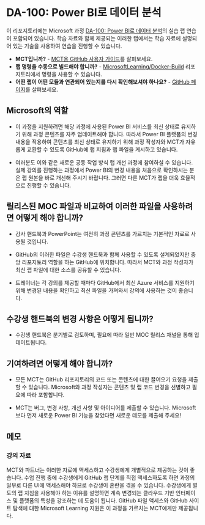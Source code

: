 ﻿# DA-100: Power BI로 데이터 분석

이 리포지토리에는 Microsoft 과정 [DA-100: Power BI로 데이터 분석](https://docs.microsoft.com/ko-kr/learn/certifications/courses/da-100t00)의 실습 랩 연습이 포함되어 있습니다. 학습 자료와 함께 제공되는 이러한 랩에서는 학습 자료에 설명되어 있는 기술을 사용하여 연습을 진행할 수 있습니다.

- **MCT입니까?** - [MCT용 GitHub 사용자 가이드](https://microsoftlearning.github.io/MCT-User-Guide-KO/)를 살펴보세요.
- **랩 명령을 수동으로 빌드해야 합니까?** - [MicrosoftLearning/Docker-Build](https://github.com/MicrosoftLearning/Docker-Build) 리포지토리에서 명령을 사용할 수 있습니다.
- **어떤 랩이 어떤 모듈과 연관되어 있는지를 다시 확인해보셔야 하나요?** - [GitHub 페이지](https://microsoftlearning.github.io/DA-100-Analyzing-Data-with-Power-BI/)를 살펴보세요.

## Microsoft의 역할

- 이 과정을 지원하려면 해당 과정에 사용된 Power BI 서비스를 최신 상태로 유지하기 위해 과정 콘텐츠를 자주 업데이트해야 합니다. 따라서 Power BI 플랫폼의 변경 내용을 적용하여 콘텐츠를 최신 상태로 유지하기 위해 과정 작성자와 MCT가 자유롭게 교환할 수 있도록 GitHub에 랩 지침과 랩 파일을 게시하고 있습니다.

- 여러분도 이와 같은 새로운 공동 작업 방식 랩 개선 과정에 참여하실 수 있습니다. 실제 강의를 진행하는 과정에서 Power BI의 변경 내용을 처음으로 확인하시는 분은 랩 원본을 바로 개선해 주시기 바랍니다. 그러면 다른 MCT가 랩을 더욱 효율적으로 진행할 수 있습니다.

## 릴리스된 MOC 파일과 비교하여 이러한 파일을 사용하려면 어떻게 해야 합니까?

- 강사 핸드북과 PowerPoint는 여전히 과정 콘텐츠를 가르치는 기본적인 자료로 사용될 것입니다.

- GitHub의 이러한 파일은 수강생 핸드북과 함께 사용할 수 있도록 설계되었지만 중앙 리포지토리 역할을 하는 GitHub에 위치합니다. 따라서 MCT와 과정 작성자가 최신 랩 파일에 대한 소스를 공유할 수 있습니다.

- 트레이너는 각 강의를 제공할 때마다 GitHub에서 최신 Azure 서비스를 지원하기 위해 변경된 내용을 확인하고 최신 파일을 가져와서 강의에 사용하는 것이 좋습니다.

## 수강생 핸드북의 변경 사항은 어떻게 됩니까?

- 수강생 핸드북은 분기별로 검토하며, 필요에 따라 일반 MOC 릴리스 채널을 통해 업데이트됩니다.

## 기여하려면 어떻게 해야 합니까?

- 모든 MCT는 GitHub 리포지토리의 코드 또는 콘텐츠에 대한 끌어오기 요청을 제출할 수 있습니다. Microsoft와 과정 작성자는 콘텐츠 및 랩 코드 변경을 선별하고 필요에 따라 포함합니다.

- MCT는 버그, 변경 사항, 개선 사항 및 아이디어를 제출할 수 있습니다.  Microsoft보다 먼저 새로운 Power BI 기능을 찾았다면  새로운 데모를 제출해 주세요!

## 메모

### 강의 자료

MCT와 파트너는 이러한 자료에 액세스하고 수강생에게 개별적으로 제공하는 것이 좋습니다.  수업 진행 중에 수강생에게 GitHub 랩 단계를 직접 액세스하도록 하면 과정의 일부로 다른 UI에 액세스해야 하므로 수강생이 혼란을 겪을 수 있습니다. 수강생에게 별도의 랩 지침을 사용해야 하는 이유를 설명하면 계속 변경되는 클라우드 기반 인터페이스 및 플랫폼의 특성을 강조하는 데 도움이 됩니다. GitHub 파일 액세스와 GitHub 사이트 탐색에 대한 Microsoft Learning 지원은 이 과정을 가르치는 MCT에게만 제공됩니다.

